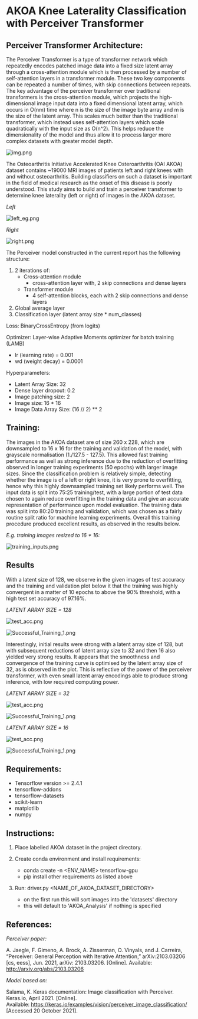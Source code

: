 # AKOA Knee Laterality Classification with Perceiver Transformer

Perceiver Transformer Architecture:
-
The Perceiver Transformer is a type of transformer network which repeatedly encodes patched image data
into a fixed size latent array through a cross-attention module which is then processed by a number of
self-attention layers in a transformer module. These two key components can be repeated a number of times,
with skip connections between repeats. The key advantage of the perceiver transformer over traditional
transformers is the cross-attention module, which projects the high-dimensional image input data into a 
fixed dimensional latent array, which occurs in O(nm) time where n is the size of the image byte array and
m is the size of the latent array. This scales much better than the traditional transformer, which instead
uses self-attention layers which scale quadratically with the input size as O(n^2). This helps reduce the 
dimensionality of the model and thus allow it to process larger more complex datasets with greater model
depth. 


![img.png](images/perceiver_architecture.png)


The Osteoarthritis Initiative Accelerated Knee Osteroarthritis (OAI AKOA) dataset contains 
~19000 MRI images of patients left and right knees with and without osteoarthritis. Building classifiers
on such a dataset is important in the field of medical research as the onset of this disease is 
poorly understood. This study aims to build and train a perceiver transformer to determine knee
laterality (left or right) of images in the AKOA dataset.

*Left*

![left_eg.png](images/left_eg.png)         

*Right*

![right.png](images/right_eg.png)

The Perceiver model constructed in the current report has the following structure:

1. 2 iterations of:
   - Cross-attention module
      - cross-attention layer with, 2 skip connections and dense layers
   - Transformer module
      - 4 self-attention blocks, each with 2 skip connections and dense layers
2. Global average layer
3. Classification layer (latent array size * num_classes)

Loss: BinaryCrossEntropy (from logits)

Optimizer: Layer-wise Adaptive Moments optimizer for batch training (LAMB)
   - lr (learning rate) = 0.001
   - wd (weight decay) = 0.0001

Hyperparameters:
- Latent Array Size: 32
- Dense layer dropout: 0.2
- Image patching size: 2
- Image size: 16 * 16
- Image Data Array Size: (16 // 2) ** 2 

Training:
-

The images in the AKOA dataset are of size 260 x 228, which are downsampled to 16 x 16
for the training and validation of the model, with grayscale normalisation (1./127.5 - 127.5). 
This allowed fast training performance as well as strong inference due to the reduction of
overfitting observed in longer training experiments (50 epochs) with larger image sizes.
Since the classification problem is relatively simple, detecting whether the image is of a 
left or right knee, it is very prone to overfitting, hence why this highly downsampled training set
likely performs well. The input data is split into 75:25 training/test, with a large portion
of test data chosen to again reduce overfitting in the training data and give an accurate
representation of performance upon model evaluation. The training data was split into 80:20 
training and validation, which was chosen as a fairly routine split ratio for machine learning
experiments. Overall this training procedure produced excellent results, as observed in the results below.

*E.g. training images resized to 16 * 16:*

![training_inputs.png](images/training_inputs.png)

Results
-

With a latent size of 128, we observe in the given images of test accuracy and the training and 
validation plot below it that the training was highly convergent in a matter of 10 epochs to above the 90% threshold, 
with a high test set accuracy of 97.16%.

*LATENT ARRAY SIZE = 128*


![test_acc.png](images/test_acc_128.png)

![Successful_Training_1.png](images/training_128.png)


Interestingly, initial results were strong with a latent array size of 128, but with subsequent
reductions of latent array size to 32 and then 16 also yielded very strong results.
It appears that the smoothness and convergence of the training curve is optimised
by the latent array size of 32, as is observed in the plot. This is reflective of the power of
the perceiver transformer, with even small latent array encodings able to produce strong inference,
with low required computing power.

*LATENT ARRAY SIZE = 32*


![test_acc.png](images/test_acc_32.png)

![Successful_Training_1.png](images/training_32.png)

*LATENT ARRAY SIZE = 16*

![test_acc.png](images/test_acc_16_actual.png)

![Successful_Training_1.png](images/training_16.png)


Requirements:
- 
- Tensorflow version >= 2.4.1
- tensorflow-addons
- tensorflow-datasets
- scikit-learn
- matplotlib
- numpy

Instructions:
-
1. Place labelled AKOA dataset in the project directory.
2. Create conda environment and install requirements:
   - conda create -n <ENV_NAME> tensorflow-gpu
   - pip install other requirements as listed above
    
3. Run: driver.py <NAME_OF_AKOA_DATASET_DIRECTORY>
    - on the first run this will sort images into the 'datasets' directory
    - this will default to 'AKOA_Analysis' if nothing is specified


References:
-
*Perceiver paper:*

A. Jaegle, F. Gimeno, A. Brock, A. Zisserman, O. Vinyals, and J. Carreira, “Perceiver: General Perception
with Iterative Attention,” arXiv:2103.03206 [cs, eess], Jun. 2021, arXiv: 2103.03206. [Online]. Available:
http://arxiv.org/abs/2103.03206

*Model based on:*

Salama, K. Keras documentation: Image classification with Perceiver. Keras.io, April 2021. [Online].  
Available: <https://keras.io/examples/vision/perceiver_image_classification/> [Accessed 20 October 2021].